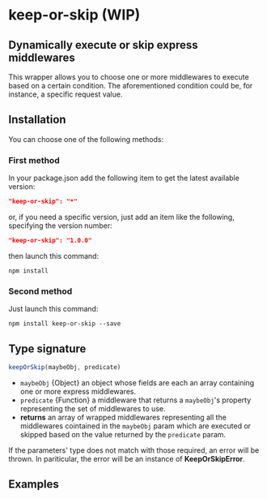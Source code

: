 # keep-or-skip (WIP)

## Dynamically execute or skip express middlewares

This wrapper allows you to choose one or more middlewares to execute based on a
certain condition. The aforementioned condition could be, for instance, a
specific request value.

## Installation

You can choose one of the following methods:

### First method

In your package.json add the following item to get the latest available version:

```json
"keep-or-skip": "*"
```

or, if you need a specific version, just add an item like the following,
specifying the version number:

```json
"keep-or-skip": "1.0.0"
```

then launch this command:

```console
npm install
```

### Second method

Just launch this command:

```console
npm install keep-or-skip --save
```

## Type signature

```javascript
keepOrSkip(maybeObj, predicate)
```

- `maybeObj` {Object} an object whose fields are each an array containing one or
more express middlewares.
- `predicate` {Function} a middleware that returns a `maybeObj`'s property 
representing the set of middlewares to use.
- **returns** an array of wrapped middlewares representing all the middlewares
cointained in the `maybeObj` param which are executed or skipped based on the
value returned by the `predicate` param.

If the parameters' type does not match with those required, an error will be
thrown. In pariticular, the error will be an instance of **KeepOrSkipError**.

## Examples

```javascript
```
